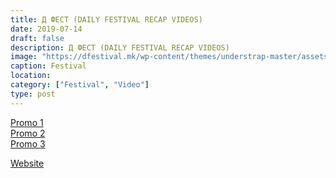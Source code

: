 ```yaml
---
title: Д ФЕСТ (DAILY FESTIVAL RECAP VIDEOS)
date: 2019-07-14
draft: false
description: Д ФЕСТ (DAILY FESTIVAL RECAP VIDEOS)
image: "https://dfestival.mk/wp-content/themes/understrap-master/assets/img/logo.png"
caption: Festival
location: 
category: ["Festival", "Video"]
type: post
---
```


[Promo 1](https://www.facebook.com/101943886612704/videos/1110594709129220/)  
[Promo 2](https://www.facebook.com/101943886612704/videos/2249613445350748/)  
[Promo 3](https://www.facebook.com/101943886612704/videos/1177687915704957/)  

[Website](https://dfestival.mk)

